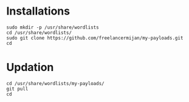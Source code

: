 # Installations
```
sudo mkdir -p /usr/share/wordlists
cd /usr/share/wordlists/
sudo git clone https://github.com/freelancermijan/my-payloads.git
cd
```
# Updation
```
cd /usr/share/wordlists/my-payloads/
git pull
cd
```
